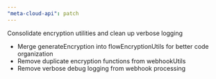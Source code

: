 ```yaml
---
"meta-cloud-api": patch
---
```


Consolidate encryption utilities and clean up verbose logging

- Merge generateEncryption into flowEncryptionUtils for better code organization
- Remove duplicate encryption functions from webhookUtils
- Remove verbose debug logging from webhook processing
